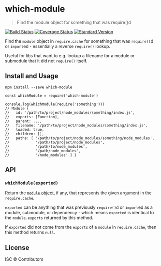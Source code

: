 <h1 id="which-module">which-module</h1>

<blockquote>
  <p>Find the module object for something that was require()d</p>
</blockquote>

<p><a href="https://travis-ci.org/nexdrew/which-module"><img src="https://travis-ci.org/nexdrew/which-module.svg?branch=master" alt="Build Status" /></a>
<a href="https://coveralls.io/github/nexdrew/which-module?branch=master"><img src="https://coveralls.io/repos/github/nexdrew/which-module/badge.svg?branch=master" alt="Coverage Status" /></a>
<a href="https://github.com/conventional-changelog/standard-version"><img src="https://img.shields.io/badge/release-standard%20version-brightgreen.svg" alt="Standard Version" /></a></p>

<p>Find the <code>module</code> object in <code>require.cache</code> for something that was <code>require()</code>d
or <code>import</code>ed - essentially a reverse <code>require()</code> lookup.</p>

<p>Useful for libs that want to e.g. lookup a filename for a module or submodule
that it did not <code>require()</code> itself.</p>

<h2 id="install-and-usage">Install and Usage</h2>

<pre><code>npm install --save which-module
</code></pre>

<pre><code class="js">const whichModule = require('which-module')

console.log(whichModule(require('something')))
// Module {
//   id: '/path/to/project/node_modules/something/index.js',
//   exports: [Function],
//   parent: ...,
//   filename: '/path/to/project/node_modules/something/index.js',
//   loaded: true,
//   children: [],
//   paths: [ '/path/to/project/node_modules/something/node_modules',
//            '/path/to/project/node_modules',
//            '/path/to/node_modules',
//            '/path/node_modules',
//            '/node_modules' ] }
</code></pre>

<h2 id="api">API</h2>

<h3 id="%60whichmoduleexported%60"><code>whichModule(exported)</code></h3>

<p>Return the <a href="https://nodejs.org/api/modules.html#modules_the_module_object"><code>module</code> object</a>,
if any, that represents the given argument in the <code>require.cache</code>.</p>

<p><code>exported</code> can be anything that was previously <code>require()</code>d or <code>import</code>ed as a
module, submodule, or dependency - which means <code>exported</code> is identical to the
<code>module.exports</code> returned by this method.</p>

<p>If <code>exported</code> did not come from the <code>exports</code> of a <code>module</code> in <code>require.cache</code>,
then this method returns <code>null</code>.</p>

<h2 id="license">License</h2>

<p>ISC © Contributors</p>
